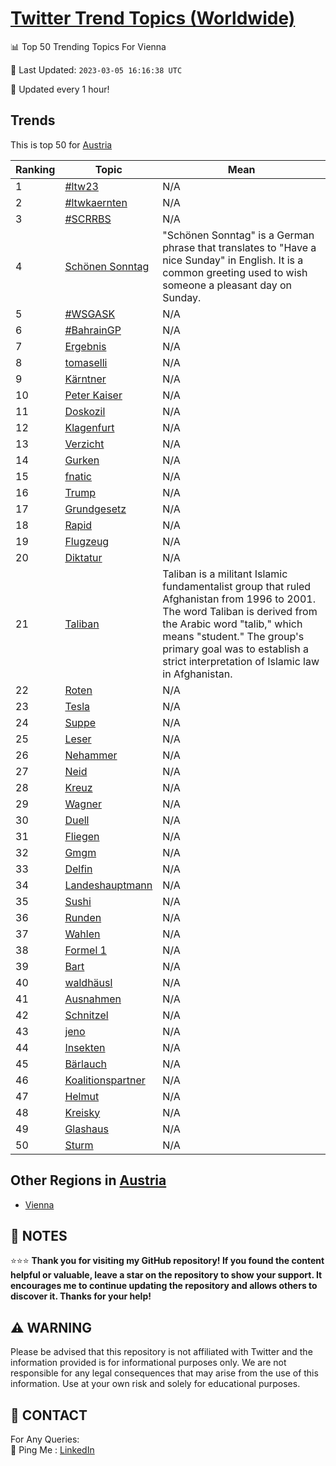 [Twitter Trend Topics (Worldwide)](https://github.com/ErcinDedeoglu/Twitter-Trend-Topics)
==========


📊 Top 50 Trending Topics For Vienna

📆 Last Updated: `2023-03-05 16:16:38 UTC`

🔧 Updated every 1 hour!


## Trends

This is top 50 for [Austria](</Austria>)

| Ranking | Topic | Mean |
| ------- | ------------ | ------------ |
| 1 | [#ltw23](http://twitter.com/search?q=%23ltw23) | N/A |
| 2 | [#ltwkaernten](http://twitter.com/search?q=%23ltwkaernten) | N/A |
| 3 | [#SCRRBS](http://twitter.com/search?q=%23SCRRBS) | N/A |
| 4 | [Schönen Sonntag](http://twitter.com/search?q=Sch%c3%b6nen+Sonntag) | "Schönen Sonntag" is a German phrase that translates to "Have a nice Sunday" in English. It is a common greeting used to wish someone a pleasant day on Sunday. |
| 5 | [#WSGASK](http://twitter.com/search?q=%23WSGASK) | N/A |
| 6 | [#BahrainGP](http://twitter.com/search?q=%23BahrainGP) | N/A |
| 7 | [Ergebnis](http://twitter.com/search?q=Ergebnis) | N/A |
| 8 | [tomaselli](http://twitter.com/search?q=tomaselli) | N/A |
| 9 | [Kärntner](http://twitter.com/search?q=K%c3%a4rntner) | N/A |
| 10 | [Peter Kaiser](http://twitter.com/search?q=Peter+Kaiser) | N/A |
| 11 | [Doskozil](http://twitter.com/search?q=Doskozil) | N/A |
| 12 | [Klagenfurt](http://twitter.com/search?q=Klagenfurt) | N/A |
| 13 | [Verzicht](http://twitter.com/search?q=Verzicht) | N/A |
| 14 | [Gurken](http://twitter.com/search?q=Gurken) | N/A |
| 15 | [fnatic](http://twitter.com/search?q=fnatic) | N/A |
| 16 | [Trump](http://twitter.com/search?q=Trump) | N/A |
| 17 | [Grundgesetz](http://twitter.com/search?q=Grundgesetz) | N/A |
| 18 | [Rapid](http://twitter.com/search?q=Rapid) | N/A |
| 19 | [Flugzeug](http://twitter.com/search?q=Flugzeug) | N/A |
| 20 | [Diktatur](http://twitter.com/search?q=Diktatur) | N/A |
| 21 | [Taliban](http://twitter.com/search?q=Taliban) | Taliban is a militant Islamic fundamentalist group that ruled Afghanistan from 1996 to 2001. The word Taliban is derived from the Arabic word "talib," which means "student." The group's primary goal was to establish a strict interpretation of Islamic law in Afghanistan. |
| 22 | [Roten](http://twitter.com/search?q=Roten) | N/A |
| 23 | [Tesla](http://twitter.com/search?q=Tesla) | N/A |
| 24 | [Suppe](http://twitter.com/search?q=Suppe) | N/A |
| 25 | [Leser](http://twitter.com/search?q=Leser) | N/A |
| 26 | [Nehammer](http://twitter.com/search?q=Nehammer) | N/A |
| 27 | [Neid](http://twitter.com/search?q=Neid) | N/A |
| 28 | [Kreuz](http://twitter.com/search?q=Kreuz) | N/A |
| 29 | [Wagner](http://twitter.com/search?q=Wagner) | N/A |
| 30 | [Duell](http://twitter.com/search?q=Duell) | N/A |
| 31 | [Fliegen](http://twitter.com/search?q=Fliegen) | N/A |
| 32 | [Gmgm](http://twitter.com/search?q=Gmgm) | N/A |
| 33 | [Delfin](http://twitter.com/search?q=Delfin) | N/A |
| 34 | [Landeshauptmann](http://twitter.com/search?q=Landeshauptmann) | N/A |
| 35 | [Sushi](http://twitter.com/search?q=Sushi) | N/A |
| 36 | [Runden](http://twitter.com/search?q=Runden) | N/A |
| 37 | [Wahlen](http://twitter.com/search?q=Wahlen) | N/A |
| 38 | [Formel 1](http://twitter.com/search?q=Formel+1) | N/A |
| 39 | [Bart](http://twitter.com/search?q=Bart) | N/A |
| 40 | [waldhäusl](http://twitter.com/search?q=waldh%c3%a4usl) | N/A |
| 41 | [Ausnahmen](http://twitter.com/search?q=Ausnahmen) | N/A |
| 42 | [Schnitzel](http://twitter.com/search?q=Schnitzel) | N/A |
| 43 | [jeno](http://twitter.com/search?q=jeno) | N/A |
| 44 | [Insekten](http://twitter.com/search?q=Insekten) | N/A |
| 45 | [Bärlauch](http://twitter.com/search?q=B%c3%a4rlauch) | N/A |
| 46 | [Koalitionspartner](http://twitter.com/search?q=Koalitionspartner) | N/A |
| 47 | [Helmut](http://twitter.com/search?q=Helmut) | N/A |
| 48 | [Kreisky](http://twitter.com/search?q=Kreisky) | N/A |
| 49 | [Glashaus](http://twitter.com/search?q=Glashaus) | N/A |
| 50 | [Sturm](http://twitter.com/search?q=Sturm) | N/A |



## Other Regions in [Austria](</Austria>)

* [Vienna](</Austria/Vienna.md>)



## 📝 NOTES

⭐⭐⭐ **Thank you for visiting my GitHub repository! If you found the content helpful or valuable, leave a star on the repository to show your support. It encourages me to continue updating the repository and allows others to discover it. Thanks for your help!**


## ⚠️ WARNING

Please be advised that this repository is not affiliated with Twitter and the information provided is for informational purposes only. We are not responsible for any legal consequences that may arise from the use of this information. Use at your own risk and solely for educational purposes.


## 📨 CONTACT

 For Any Queries:  
            🏓 Ping Me : [LinkedIn](https://www.linkedin.com/in/ercindedeoglu/)
